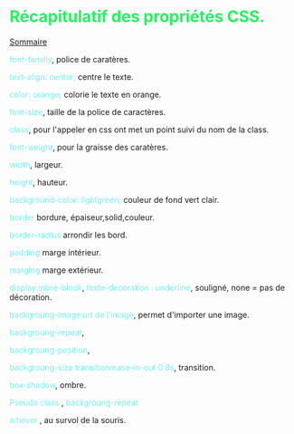 # <span style="color:#26f260;">**Récapitulatif des propriétés CSS.**</span>

[Sommaire](./00-Sommaire.md)

<span style="color:#70F3EF;">font-familly</span>, police de caratères.

<span style="color:#70F3EF;">text-align: center;</span> centre le texte.

<span style="color:#70F3EF;">color: orange;</span> colorie le texte en orange.

<span style="color:#70F3EF;">font-size</span>, taille de la police de caractères.

<span style="color:#70F3EF;">class</span>, pour l'appeler en css ont met un point suivi du nom de la class.

<span style="color:#70F3EF;">font-weight</span>, pour la graisse des caratères.

<span style="color:#70F3EF;">width</span>, largeur.

<span style="color:#70F3EF;">height</span>, hauteur.

<span style="color:#70F3EF;">background-color: lightgreen;</span> couleur de fond vert clair.

<span style="color:#70F3EF;">border</span> bordure, épaiseur,solid,couleur.

<span style="color:#70F3EF;">border-radius</span> arrondir les bord.

<span style="color:#70F3EF;">padding</span> marge intérieur.  

<span style="color:#70F3EF;">marging</span> marge extérieur.

<span style="color:#70F3EF;">display:inline-block</span>,
<span style="color:#70F3EF;">texte-decoration : underline</span>, souligné, none  = pas de décoration.

<span style="color:#70F3EF;">backgroung-image:url de l'image</span>, permet d'importer une image.

<span style="color:#70F3EF;">backgroung-repeat</span>,

<span style="color:#70F3EF;">backgroung-position</span>,

<span style="color:#70F3EF;">backgroung-size transition:ease-in-out 0.8s</span>, transition.

<span style="color:#70F3EF;">box-shadow</span>, ombre.

<span style="color:#70F3EF;">Pseudo class </span>,
<span style="color:#70F3EF;">backgroung-repeat</span>

<span style="color:#70F3EF;">a:hover </span>, au survol de la souris.

